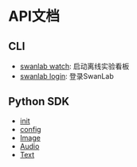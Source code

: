 # API文档

## CLI
- [swanlab watch](/zh/api/swanlab-watch.md): 启动离线实验看板
- [swanlab login](/zh/api/swanlab-login.md): 登录SwanLab

## Python SDK
- [init](/zh/api/py-init.md)
- [config](/zh/api/py-config.md)
- [Image](/zh/api/py-image.md)
- [Audio](/zh/api/py-audio.md)
- [Text](/zh/api/py-text.md)
